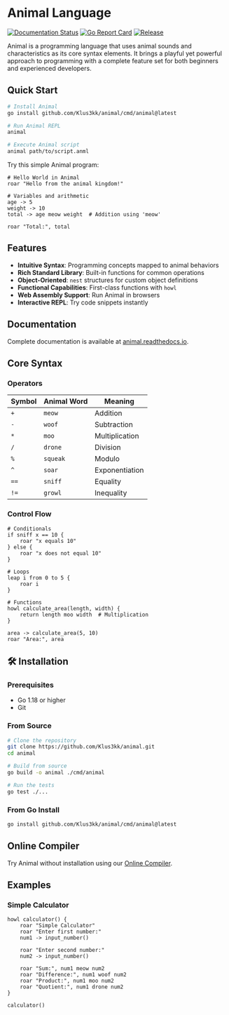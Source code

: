 # Animal Language

[![Documentation Status](https://readthedocs.org/projects/animal/badge/?version=latest)](https://animal.readthedocs.io/en/latest/?badge=latest)
[![Go Report Card](https://goreportcard.com/badge/github.com/Klus3kk/animal)](https://goreportcard.com/report/github.com/Klus3kk/animal)
[![Release](https://img.shields.io/github/v/release/Klus3kk/animal)](https://github.com/Klus3kk/animal/releases)

Animal is a programming language that uses animal sounds and characteristics as its core syntax elements. It brings a playful yet powerful approach to programming with a complete feature set for both beginners and experienced developers.

## Quick Start

```bash
# Install Animal
go install github.com/Klus3kk/animal/cmd/animal@latest

# Run Animal REPL
animal

# Execute Animal script
animal path/to/script.anml
```

Try this simple Animal program:

```animal
# Hello World in Animal
roar "Hello from the animal kingdom!"

# Variables and arithmetic
age -> 5
weight -> 10
total -> age meow weight  # Addition using 'meow'

roar "Total:", total
```

## Features

- **Intuitive Syntax**: Programming concepts mapped to animal behaviors
- **Rich Standard Library**: Built-in functions for common operations
- **Object-Oriented**: `nest` structures for custom object definitions
- **Functional Capabilities**: First-class functions with `howl`
- **Web Assembly Support**: Run Animal in browsers
- **Interactive REPL**: Try code snippets instantly

## Documentation

Complete documentation is available at [animal.readthedocs.io](https://animal.readthedocs.io/).

## Core Syntax

### Operators

| Symbol | Animal Word | Meaning        |
|--------|-------------|----------------|
| `+`    | `meow`      | Addition       |
| `-`    | `woof`      | Subtraction    |
| `*`    | `moo`       | Multiplication |
| `/`    | `drone`     | Division       |
| `%`    | `squeak`    | Modulo         |
| `^`    | `soar`      | Exponentiation |
| `==`   | `sniff`     | Equality       |
| `!=`   | `growl`     | Inequality     |

### Control Flow

```animal
# Conditionals
if sniff x == 10 {
    roar "x equals 10"
} else {
    roar "x does not equal 10"
}

# Loops
leap i from 0 to 5 {
    roar i
}

# Functions
howl calculate_area(length, width) {
    return length moo width  # Multiplication
}

area -> calculate_area(5, 10)
roar "Area:", area
```

## 🛠️ Installation

### Prerequisites

- Go 1.18 or higher
- Git

### From Source

```bash
# Clone the repository
git clone https://github.com/Klus3kk/animal.git
cd animal

# Build from source
go build -o animal ./cmd/animal

# Run the tests
go test ./...
```

### From Go Install

```bash
go install github.com/Klus3kk/animal/cmd/animal@latest
```

## Online Compiler

Try Animal without installation using our [Online Compiler](https://animal-lang.github.io/animal-playground).

## Examples

### Simple Calculator

```animal
howl calculator() {
    roar "Simple Calculator"
    roar "Enter first number:"
    num1 -> input_number()
    
    roar "Enter second number:"
    num2 -> input_number()
    
    roar "Sum:", num1 meow num2
    roar "Difference:", num1 woof num2
    roar "Product:", num1 moo num2
    roar "Quotient:", num1 drone num2
}

calculator()
```
